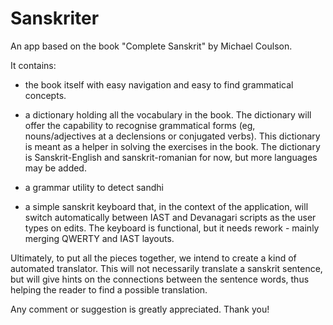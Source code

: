 # Sanskriter

An app based on the book "Complete Sanskrit" by Michael Coulson.

It contains:
  - the book itself with easy navigation and easy to find grammatical concepts.

  - a dictionary holding all the vocabulary in the book. The dictionary will offer the capability to recognise grammatical forms 
  (eg, nouns/adjectives at a declensions or conjugated verbs). This dictionary is meant as a helper in solving the exercises in the book. 
  The dictionary is Sanskrit-English and sanskrit-romanian for now, but more languages may be added.
  
  - a grammar utility to detect sandhi
  
  - a simple sanskrit keyboard that, in the context of the application, will switch automatically between IAST and Devanagari scripts 
  as the user types on edits. The keyboard is functional, but it needs rework - mainly merging QWERTY and IAST layouts.
  
Ultimately, to put all the pieces together, we intend to create a kind of automated translator. This will not necessarily translate a sanskrit sentence,
but will give hints on the connections between the sentence words, thus helping the reader to find a possible translation.


Any comment or suggestion is greatly appreciated. Thank you! 
